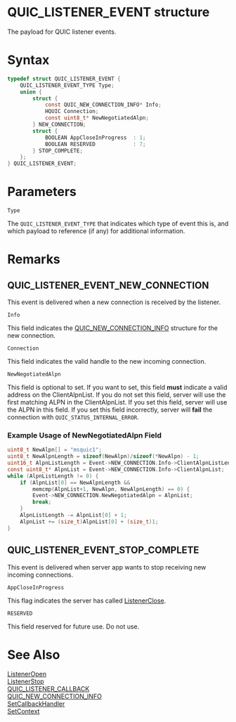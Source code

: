QUIC_LISTENER_EVENT structure
======

The payload for QUIC listener events.

# Syntax

```C
typedef struct QUIC_LISTENER_EVENT {
    QUIC_LISTENER_EVENT_TYPE Type;
    union {
        struct {
            const QUIC_NEW_CONNECTION_INFO* Info;
            HQUIC Connection;
            const uint8_t* NewNegotiatedAlpn;
        } NEW_CONNECTION;
        struct {
            BOOLEAN AppCloseInProgress  : 1;
            BOOLEAN RESERVED            : 7;
        } STOP_COMPLETE;
    };
} QUIC_LISTENER_EVENT;
```

# Parameters

`Type`

The `QUIC_LISTENER_EVENT_TYPE` that indicates which type of event this is, and which payload to reference (if any) for additional information.

# Remarks

## QUIC_LISTENER_EVENT_NEW_CONNECTION

This event is delivered when a new connection is received by the listener.

`Info`

This field indicates the [QUIC_NEW_CONNECTION_INFO](QUIC_NEW_CONNECTION_INFO.md) structure for the new connection.

`Connection`

This field indicates the valid handle to the new incoming connection.

`NewNegotiatedAlpn`

This field is optional to set. If you want to set, this field **must** indicate a valid address on the ClientAlpnList.
If you do not set this field, server will use the first matching ALPN in the ClientAlpnList.
If you set this field, server will use the ALPN in this field.
If you set this field incorrectly, server will **fail** the connection with `QUIC_STATUS_INTERNAL_ERROR`.

### Example Usage of NewNegotiatedAlpn Field

```C
uint8_t NewAlpn[] = "msquic1";
uint8_t NewAlpnLength = sizeof(NewAlpn)/sizeof(*NewAlpn) - 1;
uint16_t AlpnListLength = Event->NEW_CONNECTION.Info->ClientAlpnListLength;
const uint8_t* AlpnList = Event->NEW_CONNECTION.Info->ClientAlpnList;
while (AlpnListLength != 0) {
    if (AlpnList[0] == NewAlpnLength &&
        memcmp(AlpnList+1, NewAlpn, NewAlpnLength) == 0) {
        Event->NEW_CONNECTION.NewNegotiatedAlpn = AlpnList;
        break;
    }
    AlpnListLength -= AlpnList[0] + 1;
    AlpnList += (size_t)AlpnList[0] + (size_t)1;
}
```

## QUIC_LISTENER_EVENT_STOP_COMPLETE

This event is delivered when server app wants to stop receiving new incoming connections.

`AppCloseInProgress`

This flag indicates the server has called [ListenerClose](ListenerClose.md).

`RESERVED`

This field reserved for future use. Do not use.

# See Also

[ListenerOpen](ListenerOpen.md)<br>
[ListenerStop](ListenerStop.md)<br>
[QUIC_LISTENER_CALLBACK](QUIC_LISTENER_CALLBACK.md)<br>
[QUIC_NEW_CONNECTION_INFO](QUIC_NEW_CONNECTION_INFO.md)<br>
[SetCallbackHandler](SetCallbackHandler.md)<br>
[SetContext](SetContext.md)<br>

